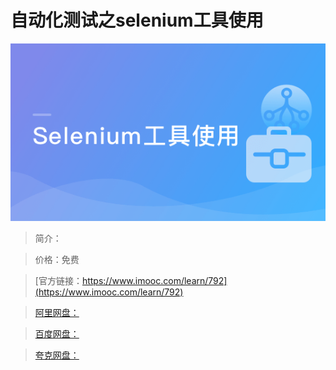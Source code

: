 # 自动化测试之selenium工具使用

![img](../../assets/5fe442f80001b23305400304.jpg)

> 简介：

> 价格：免费

> [官方链接：https://www.imooc.com/learn/792](https://www.imooc.com/learn/792)

> [阿里网盘：]()

> [百度网盘：]()

> [夸克网盘：]()
